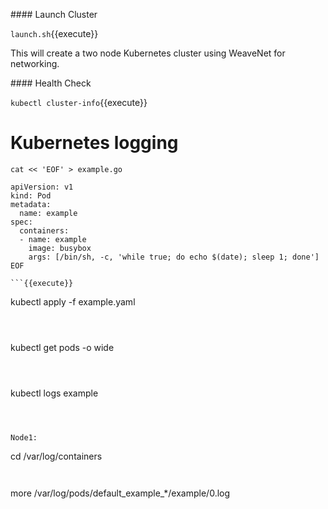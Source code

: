 #### Launch Cluster

`launch.sh`{{execute}}

This will create a two node Kubernetes cluster using WeaveNet for networking.

#### Health Check

`
kubectl cluster-info
`{{execute}}


# Kubernetes logging




```
cat << 'EOF' > example.go

apiVersion: v1
kind: Pod
metadata:
  name: example
spec:
  containers:
  - name: example
    image: busybox
    args: [/bin/sh, -c, 'while true; do echo $(date); sleep 1; done']
EOF

```{{execute}}

```
kubectl apply -f example.yaml
```{{execute}}



```
kubectl get pods -o wide
```{{execute}}



```
kubectl logs example
```{{execute}}



Node1:
```
cd /var/log/containers
```{{execute HOST2}}


```
more /var/log/pods/default_example_*/example/0.log
```{{execute HOST2}}